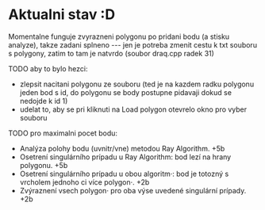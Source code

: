 # Aktualni stav :D 
Momentalne funguje zvyrazneni polygonu po pridani bodu (a stisku analyze), takze zadani splneno
--- jen je potreba zmenit cestu k txt souboru s polygony, zatim to tam je natvrdo (soubor draq.cpp radek 31)

TODO aby to bylo hezci:<br>
- zlepsit nacitani polygonu ze souboru (ted je na kazdem radku polygonu jeden bod s id, do polygonu se body postupne pidavaji dokud se nedojde k id 1)<br>
- udelat to, aby se pri kliknuti na Load polygon otevrelo okno pro vyber souboru

TODO pro maximalni pocet bodu:<br>
- Analýza polohy bodu (uvnitr/vne) metodou Ray Algorithm. +5b<br>
- Osetrení singulárního prípadu u Ray Algorithm: bod lezí na hrany polygonu. +5b<br>
- Osetrení singulárního prípadu u obou algoritm·: bod je totozný s vrcholem jednoho ci více polygon·. +2b<br>
- Zvýraznení vsech polygon· pro oba výse uvedené singulární prípady. +2b
